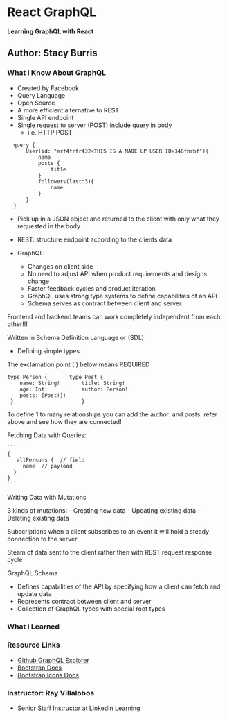 # React GraphQL

**Learning GraphQL with React**

## Author: Stacy Burris

### What I Know About GraphQL

- Created by Facebook
- Query Language
- Open Source
- A more efficient alternative to REST
- Single API endpoint
- Single request to server (POST) include query in body
  - i.e. HTTP POST

```
  query {
      User(id: "erf4frfr432<THIS IS A MADE UP USER ID>348fhrbf"){
          name
          posts {
              title
          }
          followers(last:3){
              name
          }
      }
  }
```

- Pick up in a JSON object and returned to the client with only what they requested in the body

- REST: structure endpoint according to the clients data

- GraphQL:

  - Changes on client side
  - No need to adjust API when product requirements and designs change
  - Faster feedback cycles and product iteration
  - GraphQL uses strong type systems to define capabilities of an API
  - Schema serves as contract between client and server

Frontend and backend teams can work completely independent from each other!!!

Written in Schema Definition Language or (SDL)

- Defining simple types

The exclamation point (!) below means REQUIRED

```
type Person {       type Post {
    name: String!       title: String!
    age: Int!           author: Person!
    posts: [Post!]!
 }                      }
```

To define 1 to many relationships you can add the author: and posts: refer above and see how they are connected!

Fetching Data with Queries:

    ```
    {
       allPersons {  // field
         name  // payload
      }
    }
    ```

Writing Data with Mutations

3 kinds of mutations: - Creating new data - Updating existing data - Deleting existing data

Subscriptions when a client subscribes to an event it will hold a steady connection to the server

Steam of data sent to the client rather then with REST request response cycle

GraphQL Schema

- Defines capabilities of the API by specifying how a client can fetch and update data
- Represents contract between client and server
- Collection of GraphQL types with special root types

### What I Learned

### Resource Links

- [Github GraphQL Explorer](https://docs.github.com/en/graphql/overview/explorer)
- [Bootstrap Docs](https://getbootstrap.com/)
- [Bootstrap Icons Docs](https://icons.getbootstrap.com/)

### Instructor: Ray Villalobos

- Senior Staff Instructor at LinkedIn Learning
